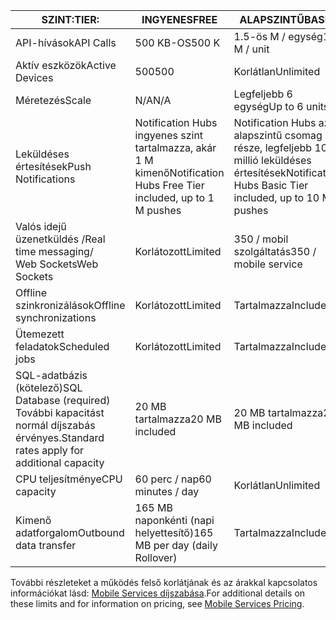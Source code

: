 
| <span data-ttu-id="35d4d-101">SZINT:</span><span class="sxs-lookup"><span data-stu-id="35d4d-101">TIER:</span></span> | <span data-ttu-id="35d4d-102">INGYENES</span><span class="sxs-lookup"><span data-stu-id="35d4d-102">FREE</span></span> | <span data-ttu-id="35d4d-103">ALAPSZINTŰ</span><span class="sxs-lookup"><span data-stu-id="35d4d-103">BASIC</span></span> | <span data-ttu-id="35d4d-104">STANDARD</span><span class="sxs-lookup"><span data-stu-id="35d4d-104">STANDARD</span></span> |
| --- | --- | --- | --- |
| <span data-ttu-id="35d4d-105">API-hívások</span><span class="sxs-lookup"><span data-stu-id="35d4d-105">API Calls</span></span> |<span data-ttu-id="35d4d-106">500 KB-OS</span><span class="sxs-lookup"><span data-stu-id="35d4d-106">500 K</span></span> |<span data-ttu-id="35d4d-107">1.5-ös M / egység</span><span class="sxs-lookup"><span data-stu-id="35d4d-107">1.5 M / unit</span></span> |<span data-ttu-id="35d4d-108">15 M / egység</span><span class="sxs-lookup"><span data-stu-id="35d4d-108">15 M / unit</span></span> |
| <span data-ttu-id="35d4d-109">Aktív eszközök</span><span class="sxs-lookup"><span data-stu-id="35d4d-109">Active Devices</span></span> |<span data-ttu-id="35d4d-110">500</span><span class="sxs-lookup"><span data-stu-id="35d4d-110">500</span></span> |<span data-ttu-id="35d4d-111">Korlátlan</span><span class="sxs-lookup"><span data-stu-id="35d4d-111">Unlimited</span></span> |<span data-ttu-id="35d4d-112">Korlátlan</span><span class="sxs-lookup"><span data-stu-id="35d4d-112">Unlimited</span></span> |
| <span data-ttu-id="35d4d-113">Méretezés</span><span class="sxs-lookup"><span data-stu-id="35d4d-113">Scale</span></span> |<span data-ttu-id="35d4d-114">N/A</span><span class="sxs-lookup"><span data-stu-id="35d4d-114">N/A</span></span> |<span data-ttu-id="35d4d-115">Legfeljebb 6 egység</span><span class="sxs-lookup"><span data-stu-id="35d4d-115">Up to 6 units</span></span> |<span data-ttu-id="35d4d-116">Korlátlan számú egység</span><span class="sxs-lookup"><span data-stu-id="35d4d-116">Unlimited units</span></span> |
| <span data-ttu-id="35d4d-117">Leküldéses értesítések</span><span class="sxs-lookup"><span data-stu-id="35d4d-117">Push Notifications</span></span> |<span data-ttu-id="35d4d-118">Notification Hubs ingyenes szint tartalmazza, akár 1 M kimenő</span><span class="sxs-lookup"><span data-stu-id="35d4d-118">Notification Hubs Free Tier included, up to 1 M pushes</span></span> |<span data-ttu-id="35d4d-119">Notification Hubs az alapszintű csomag része, legfeljebb 10 millió leküldéses értesítések</span><span class="sxs-lookup"><span data-stu-id="35d4d-119">Notification Hubs Basic Tier included, up to 10 M pushes</span></span> |<span data-ttu-id="35d4d-120">Notification Hubs Standard csomag része, legfeljebb 10 millió leküldéses értesítések</span><span class="sxs-lookup"><span data-stu-id="35d4d-120">Notification Hubs Standard Tier included, up to 10 M pushes</span></span> |
| <span data-ttu-id="35d4d-121">Valós idejű üzenetküldés /</span><span class="sxs-lookup"><span data-stu-id="35d4d-121">Real time messaging/</span></span><br/><span data-ttu-id="35d4d-122">Web Sockets</span><span class="sxs-lookup"><span data-stu-id="35d4d-122">Web Sockets</span></span> |<span data-ttu-id="35d4d-123">Korlátozott</span><span class="sxs-lookup"><span data-stu-id="35d4d-123">Limited</span></span> |<span data-ttu-id="35d4d-124">350 / mobil szolgáltatás</span><span class="sxs-lookup"><span data-stu-id="35d4d-124">350 / mobile service</span></span> |<span data-ttu-id="35d4d-125">Korlátlan</span><span class="sxs-lookup"><span data-stu-id="35d4d-125">Unlimited</span></span> |
| <span data-ttu-id="35d4d-126">Offline szinkronizálások</span><span class="sxs-lookup"><span data-stu-id="35d4d-126">Offline synchronizations</span></span> |<span data-ttu-id="35d4d-127">Korlátozott</span><span class="sxs-lookup"><span data-stu-id="35d4d-127">Limited</span></span> |<span data-ttu-id="35d4d-128">Tartalmazza</span><span class="sxs-lookup"><span data-stu-id="35d4d-128">Included</span></span> |<span data-ttu-id="35d4d-129">Tartalmazza</span><span class="sxs-lookup"><span data-stu-id="35d4d-129">Included</span></span> |
| <span data-ttu-id="35d4d-130">Ütemezett feladatok</span><span class="sxs-lookup"><span data-stu-id="35d4d-130">Scheduled jobs</span></span> |<span data-ttu-id="35d4d-131">Korlátozott</span><span class="sxs-lookup"><span data-stu-id="35d4d-131">Limited</span></span> |<span data-ttu-id="35d4d-132">Tartalmazza</span><span class="sxs-lookup"><span data-stu-id="35d4d-132">Included</span></span> |<span data-ttu-id="35d4d-133">Tartalmazza</span><span class="sxs-lookup"><span data-stu-id="35d4d-133">Included</span></span> |
| <span data-ttu-id="35d4d-134">SQL-adatbázis (kötelező)</span><span class="sxs-lookup"><span data-stu-id="35d4d-134">SQL Database (required)</span></span> <br/><span data-ttu-id="35d4d-135">További kapacitást normál díjszabás érvényes.</span><span class="sxs-lookup"><span data-stu-id="35d4d-135">Standard rates apply for additional capacity</span></span> |<span data-ttu-id="35d4d-136">20 MB tartalmazza</span><span class="sxs-lookup"><span data-stu-id="35d4d-136">20 MB included</span></span> |<span data-ttu-id="35d4d-137">20 MB tartalmazza</span><span class="sxs-lookup"><span data-stu-id="35d4d-137">20 MB included</span></span> |<span data-ttu-id="35d4d-138">20 MB tartalmazza</span><span class="sxs-lookup"><span data-stu-id="35d4d-138">20 MB included</span></span> |
| <span data-ttu-id="35d4d-139">CPU teljesítménye</span><span class="sxs-lookup"><span data-stu-id="35d4d-139">CPU capacity</span></span> |<span data-ttu-id="35d4d-140">60 perc / nap</span><span class="sxs-lookup"><span data-stu-id="35d4d-140">60 minutes / day</span></span> |<span data-ttu-id="35d4d-141">Korlátlan</span><span class="sxs-lookup"><span data-stu-id="35d4d-141">Unlimited</span></span> |<span data-ttu-id="35d4d-142">Korlátlan</span><span class="sxs-lookup"><span data-stu-id="35d4d-142">Unlimited</span></span> |
| <span data-ttu-id="35d4d-143">Kimenő adatforgalom</span><span class="sxs-lookup"><span data-stu-id="35d4d-143">Outbound data transfer</span></span> |<span data-ttu-id="35d4d-144">165 MB naponkénti (napi helyettesítő)</span><span class="sxs-lookup"><span data-stu-id="35d4d-144">165 MB per day (daily Rollover)</span></span> |<span data-ttu-id="35d4d-145">Tartalmazza</span><span class="sxs-lookup"><span data-stu-id="35d4d-145">Included</span></span> |<span data-ttu-id="35d4d-146">Tartalmazza</span><span class="sxs-lookup"><span data-stu-id="35d4d-146">Included</span></span> |

<span data-ttu-id="35d4d-147">További részleteket a működés felső korlátjának és az árakkal kapcsolatos információkat lásd: [Mobile Services díjszabása](https://azure.microsoft.com/pricing/details/mobile-services/).</span><span class="sxs-lookup"><span data-stu-id="35d4d-147">For additional details on these limits and for information on pricing, see [Mobile Services Pricing](https://azure.microsoft.com/pricing/details/mobile-services/).</span></span> 

